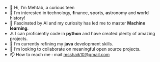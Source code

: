 - 👋 Hi, I’m Mehtab, a curious teen
- 👀 I’m interested in **t**echnology, **f**inance, **s**ports, **a**stronomy and **w**orld history! 
- :snake: Fascinated by AI and my curiosity has led me to master **Machine learning**.
- :anchor: I can proficiently code in **python** and have created plenty of amazing projects.
- 🌱 I’m currently refining my **java** development skills.
- 💞️ I’m looking to collaborate on meaningful open source projects.
- 📫 How to reach me : mail msshaik10@gmail.com

<!---
MehtabShaik10/MehtabShaik10 is a ✨ special ✨ repository because its `README.md` (this file) appears on your GitHub profile.
You can click the Preview link to take a look at your changes.
--->

